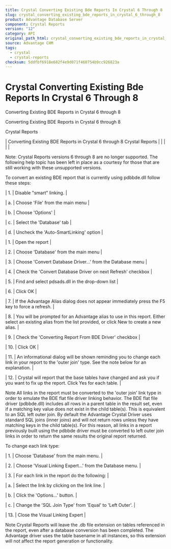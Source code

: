 ```yaml
---
title: Crystal Converting Existing Bde Reports In Crystal 6 Through 8
slug: crystal_converting_existing_bde_reports_in_crystal_6_through_8
product: Advantage Database Server
component: Crystal Reports
version: "12"
category: API
original_path_html: crystal_converting_existing_bde_reports_in_crystal_6_through_8.htm
source: Advantage CHM
tags:
  - crystal
  - crystal-reports
checksum: 5ddfbf6918e682f4e9d071f460754b9cc926823a
---
```


# Crystal Converting Existing Bde Reports In Crystal 6 Through 8

Converting Existing BDE Reports in Crystal 6 through 8

Converting Existing BDE Reports in Crystal 6 through 8

Crystal Reports

| Converting Existing BDE Reports in Crystal 6 through 8  Crystal Reports |  |  |  |  |

Note: Crystal Reports versions 6 through 8 are no longer supported. The following help topic has been left in place as a courtesy for those that are still working with these unsupported versions.

To convert an existing BDE report that is currently using pdbbde.dll follow these steps:

| 1. | Disable "smart" linking. |

| a. | Choose 'File' from the main menu |

| b. | Choose 'Options' |

| c. | Select the 'Database' tab |

| d. | Uncheck the 'Auto-SmartLinking' option |

| 1. | Open the report |

| 2. | Choose 'Database' from the main menu |

| 3. | Choose 'Convert Database Driver...' from the Database menu |

| 4. | Check the 'Convert Database Driver on next Refresh' checkbox |

| 5. | Find and select pdsads.dll in the drop-down list |

| 6. | Click OK |

| 7. | If the Advantage Alias dialog does not appear immediately press the F5 key to force a refresh. |

| 8. | You will be prompted for an Advantage alias to use in this report. Either select an existing alias from the list provided, or click New to create a new alias. |

| 9. | Check the 'Converting Report From BDE Driver' checkbox |

| 10. | Click OK |

| 11. | An informational dialog will be shown reminding you to change each link in your report to the 'outer join' type. See the note below for an explanation. |

| 12. | Crystal will report that the base tables have changed and ask you if you want to fix up the report. Click Yes for each table. |

Note All links in the report must be converted to the 'outer join' link type in order to emulate the BDE flat file driver linking behavior. The BDE flat file driver (pdbbde.dll) includes all rows in a parent table in the result set, even if a matching key value does not exist in the child table(s). This is equivalent to an SQL left outer join. By default the Advantage Crystal Driver uses standard SQL joins (inner joins) and will not return rows unless they have matching keys in the child table(s). For this reason, all links in a report previously built using the pdbbde driver must be converted to left outer join links in order to return the same results the original report returned.

To change each link type:

| 1. | Choose 'Database' from the main menu. |

| 2. | Choose 'Visual Linking Expert...' from the Database menu. |

| 3. | For each link in the report do the following: |

| a. | Select the link by clicking on the link line. |

| b. | Click the 'Options...' button. |

| c. | Change the 'SQL Join Type' from 'Equal' to 'Left Outer'. |

| 13. | Close the Visual Linking Expert |

Note Crystal Reports will leave the .db file extension on tables referenced in the report, even after a database conversion has been completed. The Advantage driver uses the table basename in all instances, so this extension will not affect the report generation or functionality.
